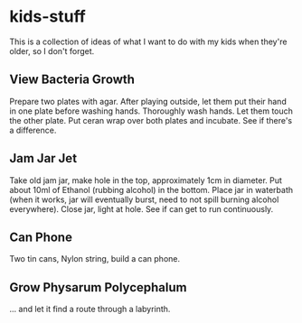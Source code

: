 # kids-stuff
This is a collection of ideas of what I want to do with my kids when they're
older, so I don't forget.

## View Bacteria Growth
Prepare two plates with agar. After playing outside, let them put their hand in
one plate before washing hands. Thoroughly wash hands. Let them touch the other
plate. Put ceran wrap over both plates and incubate. See if there's a
difference.

## Jam Jar Jet
Take old jam jar, make hole in the top, approximately 1cm in diameter. Put
about 10ml of Ethanol (rubbing alcohol) in the bottom. Place jar in waterbath
(when it works, jar will eventually burst, need to not spill burning alcohol
everywhere). Close jar, light at hole. See if can get to run continuously.

## Can Phone
Two tin cans, Nylon string, build a can phone.

## Grow Physarum Polycephalum
... and let it find a route through a labyrinth.
